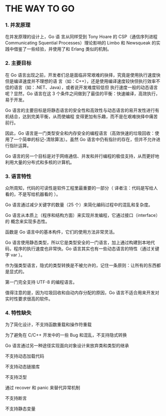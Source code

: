 # THE WAY TO GO

### 1. 并发原理

在并发原理的设计上，Go 语 言从同样受到 Tony Hoare 的 CSP（通信序列进程 Communicating Squential Processes）理论影响的 Limbo 和 Newsqueak 的实践中借鉴了一些经验，并使用了和 Erlang 类似的机制。

### 2. 主要目标

在 Go 语言出现之前，开发者们总是面临非常艰难的抉择，究竟是使用执行速度快但是编译速度并不理想的语 言（如：C++），还是使用编译速度较快但执行效率不佳的语言（如：.NET、Java），或者说开发难度较低但 执行速度一般的动态语言呢？显然，Go 语言在这 3 个条件之间做到了最佳的平衡：快速编译，高效执行，易于开发。

Go 语言的主要目标是将静态语言的安全性和高效性与动态语言的易开发性进行有机结合，达到完美平衡，从而使编程 变得更加有乐趣，而不是在艰难抉择中痛苦前行。

因此，Go 语言是一门类型安全和内存安全的编程语言（高效快速的垃圾回收：使用了一个简单的标记-清除算法）。虽然 Go 语言中仍有指针的存在，但并不允许进行指针运算。

Go 语言的另一个目标是对于网络通信、并发和并行编程的极佳支持，从而更好地利用大量的分布式和多核的计算机。

### 3. 语言特性

众所周知，代码的可读性是软件工程里最重要的一部分（ 译者注：代码是写给人看的，不是写给机器看的 ）。

Go 语言通过减少关键字的数量（25 个）来简化编码过程中的混乱和复杂度。

Go 语言从本质上（程序和结构方面）来实现并发编程，它通过接口（interface）的 概念来实现多态性。

函数是 Go 语言中的基本构件，它们的使用方法非常灵活。

Go 语言使用静态类型，所以它是类型安全的一门语言，加上通过构建到本地代码，程序的执行速度也非常快。Go 语言其实也有一些动态语言的特性（通过关键字 var ）。

作为强类型语言，隐式的类型转换是不被允许的，记住一条原则：让所有的东西都是显式的。

第一门完全支持 UTF-8 的编程语言。

值得注意的是，因为垃圾回收和自动内存分配的原因，Go 语言不适合用来开发对实时性要求很高的软件。

### 4. 特性缺失

为了简化设计，不支持函数重载和操作符重载

为了避免在 C/C++ 开发中的一些 Bug 和混乱，不支持隐式转换

Go 语言通过另一种途径实现面向对象设计来放弃类和类型的继承

不支持动态加载代码

不支持动态链接库

不支持泛型

通过 recover 和 panic 来替代异常机制

不支持断言

不支持静态变量
